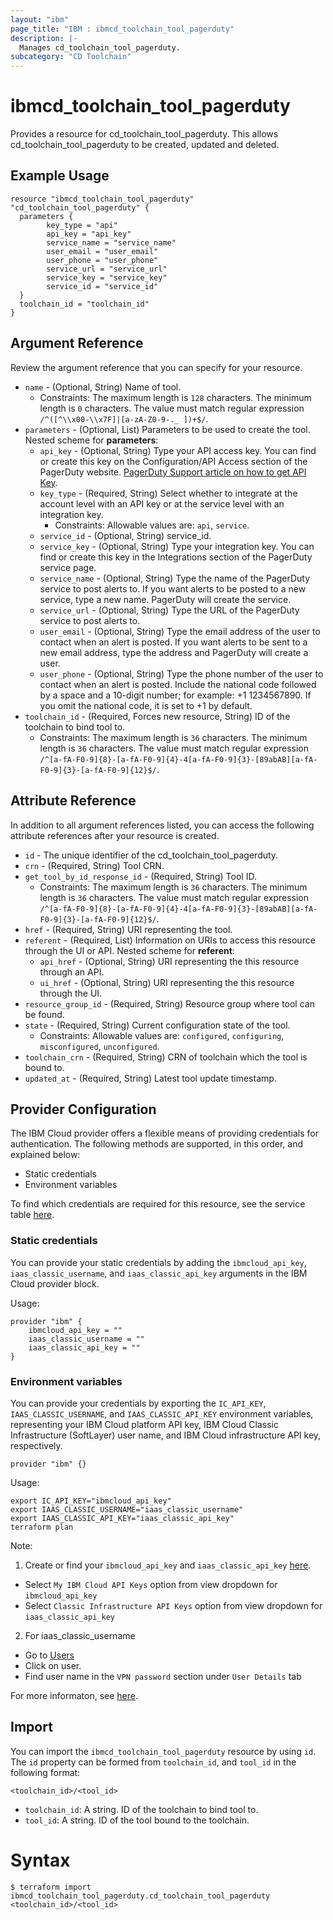 ```yaml
---
layout: "ibm"
page_title: "IBM : ibmcd_toolchain_tool_pagerduty"
description: |-
  Manages cd_toolchain_tool_pagerduty.
subcategory: "CD Toolchain"
---
```


# ibmcd_toolchain_tool_pagerduty

Provides a resource for cd_toolchain_tool_pagerduty. This allows cd_toolchain_tool_pagerduty to be created, updated and deleted.

## Example Usage

```hcl
resource "ibmcd_toolchain_tool_pagerduty" "cd_toolchain_tool_pagerduty" {
  parameters {
		key_type = "api"
		api_key = "api_key"
		service_name = "service_name"
		user_email = "user_email"
		user_phone = "user_phone"
		service_url = "service_url"
		service_key = "service_key"
		service_id = "service_id"
  }
  toolchain_id = "toolchain_id"
}
```

## Argument Reference

Review the argument reference that you can specify for your resource.

* `name` - (Optional, String) Name of tool.
  * Constraints: The maximum length is `128` characters. The minimum length is `0` characters. The value must match regular expression `/^([^\\x00-\\x7F]|[a-zA-Z0-9-._ ])+$/`.
* `parameters` - (Optional, List) Parameters to be used to create the tool.
Nested scheme for **parameters**:
	* `api_key` - (Optional, String) Type your API access key. You can find or create this key on the Configuration/API Access section of the PagerDuty website. [PagerDuty Support article on how to get API Key](https://support.pagerduty.com/hc/en-us/articles/202829310-Generating-an-API-Key).
	* `key_type` - (Required, String) Select whether to integrate at the account level with an API key or at the service level with an integration key.
	  * Constraints: Allowable values are: `api`, `service`.
	* `service_id` - (Optional, String) service_id.
	* `service_key` - (Optional, String) Type your integration key. You can find or create this key in the Integrations section of the PagerDuty service page.
	* `service_name` - (Optional, String) Type the name of the PagerDuty service to post alerts to. If you want alerts to be posted to a new service, type a new name. PagerDuty will create the service.
	* `service_url` - (Optional, String) Type the URL of the PagerDuty service to post alerts to.
	* `user_email` - (Optional, String) Type the email address of the user to contact when an alert is posted. If you want alerts to be sent to a new email address, type the address and PagerDuty will create a user.
	* `user_phone` - (Optional, String) Type the phone number of the user to contact when an alert is posted. Include the national code followed by a space and a 10-digit number; for example: +1 1234567890. If you omit the national code, it is set to +1 by default.
* `toolchain_id` - (Required, Forces new resource, String) ID of the toolchain to bind tool to.
  * Constraints: The maximum length is `36` characters. The minimum length is `36` characters. The value must match regular expression `/^[a-fA-F0-9]{8}-[a-fA-F0-9]{4}-4[a-fA-F0-9]{3}-[89abAB][a-fA-F0-9]{3}-[a-fA-F0-9]{12}$/`.

## Attribute Reference

In addition to all argument references listed, you can access the following attribute references after your resource is created.

* `id` - The unique identifier of the cd_toolchain_tool_pagerduty.
* `crn` - (Required, String) Tool CRN.
* `get_tool_by_id_response_id` - (Required, String) Tool ID.
  * Constraints: The maximum length is `36` characters. The minimum length is `36` characters. The value must match regular expression `/^[a-fA-F0-9]{8}-[a-fA-F0-9]{4}-4[a-fA-F0-9]{3}-[89abAB][a-fA-F0-9]{3}-[a-fA-F0-9]{12}$/`.
* `href` - (Required, String) URI representing the tool.
* `referent` - (Required, List) Information on URIs to access this resource through the UI or API.
Nested scheme for **referent**:
	* `api_href` - (Optional, String) URI representing the this resource through an API.
	* `ui_href` - (Optional, String) URI representing the this resource through the UI.
* `resource_group_id` - (Required, String) Resource group where tool can be found.
* `state` - (Required, String) Current configuration state of the tool.
  * Constraints: Allowable values are: `configured`, `configuring`, `misconfigured`, `unconfigured`.
* `toolchain_crn` - (Required, String) CRN of toolchain which the tool is bound to.
* `updated_at` - (Required, String) Latest tool update timestamp.

## Provider Configuration

The IBM Cloud provider offers a flexible means of providing credentials for authentication. The following methods are supported, in this order, and explained below:

- Static credentials
- Environment variables

To find which credentials are required for this resource, see the service table [here](https://cloud.ibm.com/docs/ibm-cloud-provider-for-terraform?topic=ibm-cloud-provider-for-terraform-provider-reference#required-parameters).

### Static credentials

You can provide your static credentials by adding the `ibmcloud_api_key`, `iaas_classic_username`, and `iaas_classic_api_key` arguments in the IBM Cloud provider block.

Usage:
```
provider "ibm" {
    ibmcloud_api_key = ""
    iaas_classic_username = ""
    iaas_classic_api_key = ""
}
```

### Environment variables

You can provide your credentials by exporting the `IC_API_KEY`, `IAAS_CLASSIC_USERNAME`, and `IAAS_CLASSIC_API_KEY` environment variables, representing your IBM Cloud platform API key, IBM Cloud Classic Infrastructure (SoftLayer) user name, and IBM Cloud infrastructure API key, respectively.

```
provider "ibm" {}
```

Usage:
```
export IC_API_KEY="ibmcloud_api_key"
export IAAS_CLASSIC_USERNAME="iaas_classic_username"
export IAAS_CLASSIC_API_KEY="iaas_classic_api_key"
terraform plan
```

Note:

1. Create or find your `ibmcloud_api_key` and `iaas_classic_api_key` [here](https://cloud.ibm.com/iam/apikeys).
  - Select `My IBM Cloud API Keys` option from view dropdown for `ibmcloud_api_key`
  - Select `Classic Infrastructure API Keys` option from view dropdown for `iaas_classic_api_key`
2. For iaas_classic_username
  - Go to [Users](https://cloud.ibm.com/iam/users)
  - Click on user.
  - Find user name in the `VPN password` section under `User Details` tab

For more informaton, see [here](https://registry.terraform.io/providers/IBM-Cloud/ibm/latest/docs#authentication).

## Import

You can import the `ibmcd_toolchain_tool_pagerduty` resource by using `id`.
The `id` property can be formed from `toolchain_id`, and `tool_id` in the following format:

```
<toolchain_id>/<tool_id>
```
* `toolchain_id`: A string. ID of the toolchain to bind tool to.
* `tool_id`: A string. ID of the tool bound to the toolchain.

# Syntax
```
$ terraform import ibmcd_toolchain_tool_pagerduty.cd_toolchain_tool_pagerduty <toolchain_id>/<tool_id>
```
